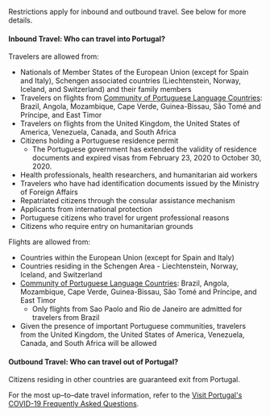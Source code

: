Restrictions apply for inbound and outbound travel. See below for more details.

#### Inbound Travel: Who can travel into Portugal?

Travelers are allowed from:

- Nationals of Member States of the European Union (except for Spain and Italy), Schengen associated countries (Liechtenstein, Norway, Iceland, and Switzerland) and their family members
- Travelers on flights from [Community of Portuguese Language Countries](https://www.portaldiplomatico.mne.gov.pt/en/foreign-policy/community-of-portuguese-speaking-countries): Brazil, Angola, Mozambique, Cape Verde, Guinea-Bissau, São Tomé and Príncipe, and East Timor
- Travelers on flights from the United Kingdom, the United States of America, Venezuela, Canada, and South Africa
- Citizens holding a Portuguese residence permit 
  - The Portuguese government has extended the validity of residence documents and expired visas from February 23, 2020 to October 30, 2020.
- Health professionals, health researchers, and humanitarian aid workers
- Travelers who have had identification documents issued by the Ministry of Foreign Affairs
- Repatriated citizens through the consular assistance mechanism
- Applicants from international protection
- Portuguese citizens who travel for urgent professional reasons
- Citizens who require entry on humanitarian grounds

Flights are allowed from:

- Countries within the European Union (except for Spain and Italy)
- Countries residing in the Schengen Area - Liechtenstein, Norway, Iceland, and Switzerland
- [Community of Portuguese Language Countries](https://www.portaldiplomatico.mne.gov.pt/en/foreign-policy/community-of-portuguese-speaking-countries): Brazil, Angola, Mozambique, Cape Verde, Guinea-Bissau, São Tomé and Príncipe, and East Timor
  - Only flights from Sao Paolo and Rio de Janeiro are admitted for travelers from Brazil
- Given the presence of important Portuguese communities, travelers from the United Kingdom, the United States of America, Venezuela, Canada, and South Africa will be allowed

#### Outbound Travel: Who can travel out of Portugal?

Citizens residing in other countries are guaranteed exit from Portugal.

For the most up–to–date travel information, refer to the [Visit Portugal's COVID-19 Frequently Asked Questions](https://www.visitportugal.com/en/node/421189).

